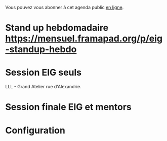 Vous pouvez vous abonner à cet agenda public [en ligne](https://cloud.eig-forever.org/index.php/apps/calendar/p/5S4DP594PDIVTARU/EIG2018).


# Stand up hebdomadaire <https://mensuel.framapad.org/p/eig-standup-hebdo>


# Session EIG seuls

LLL - Grand Atelier rue d'Alexandrie.


# Session finale EIG et mentors


# Configuration

